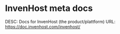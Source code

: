 # InvenHost meta docs

DESC:  Docs for InvenHost (the product/plattform)
URL: https://doc.invenhost.com/invenhost/
